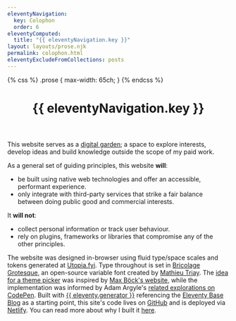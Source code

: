 ```yaml
---
eleventyNavigation:
  key: Colophon
  order: 6
eleventyComputed:
  title: "{{ eleventyNavigation.key }}"
layout: layouts/prose.njk
permalink: colophon.html
eleventyExcludeFromCollections: posts
---
```

{% css %}
.prose {
  max-width: 65ch;
}
{% endcss %}

<header class="main-header">
  <h1>{{ eleventyNavigation.key }}</h1>
</header>

This website serves as a [digital garden](https://maggieappleton.com/garden-history/); a space to explore interests, develop ideas and build knowledge outside the scope of my paid work.

As a general set of guiding principles, this website __will__:

- be built using native web technologies and offer an accessible, performant experience.
- only integrate with third-party services that strike a fair balance between doing public good and commercial interests.

It __will not__:

- collect personal information or track user behaviour.
- rely on plugins, frameworks or libraries that compromise any of the other principles.

The website was designed in-browser using fluid type/space scales and tokens generated at [Utopia.fyi](https://utopia.fyi). Type throughout is set in [Bricolage Grotesque](https://ateliertriay.github.io/bricolage), an open-source variable font created by [Mathieu Triay](https://www.mathieutriay.com). The [idea for a theme picker](https://damianwalsh.co.uk/posts/dynamic-colour-palettes-with-oklch-and-css-custom-properties/) was inspired by [Max Böck's website](https://mxb.dev/), while the implementation was informed by Adam Argyle's [related explorations on CodePen](https://codepen.io/argyleink).  Built with [{{ eleventy.generator }}](https://www.11ty.dev/) referencing the [Eleventy Base Blog](https://github.com/11ty/eleventy-base-blog) as a starting point, this site's code lives on [GitHub](https://github.com/damianwalsh/damianwalsh.github.io) and is deployed via [Netlify](https://www.netlify.com). You can read more about why I built it [here](/posts/cultivating-a-digital-garden).
